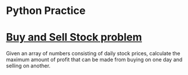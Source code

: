 # Python Practice
# [Buy and Sell Stock problem](https://github.com/Wainaina3/pythonpyground/tree/main/BuySellStockProblem)
Given an array of numbers consisting of daily stock prices, calculate the maximum amount of profit that can be made from buying on one day and selling on another.
